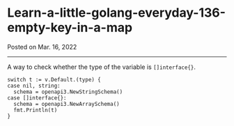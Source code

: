 # Learn-a-little-golang-everyday-136-empty-key-in-a-map

Posted on Mar. 16, 2022

---

A way to check whether the type of the variable is `[]interface{}`.

```
switch t := v.Default.(type) {
case nil, string:
  schema = openapi3.NewStringSchema()
case []interface{}:
  schema = openapi3.NewArraySchema()
  fmt.Println(t)
}
```
